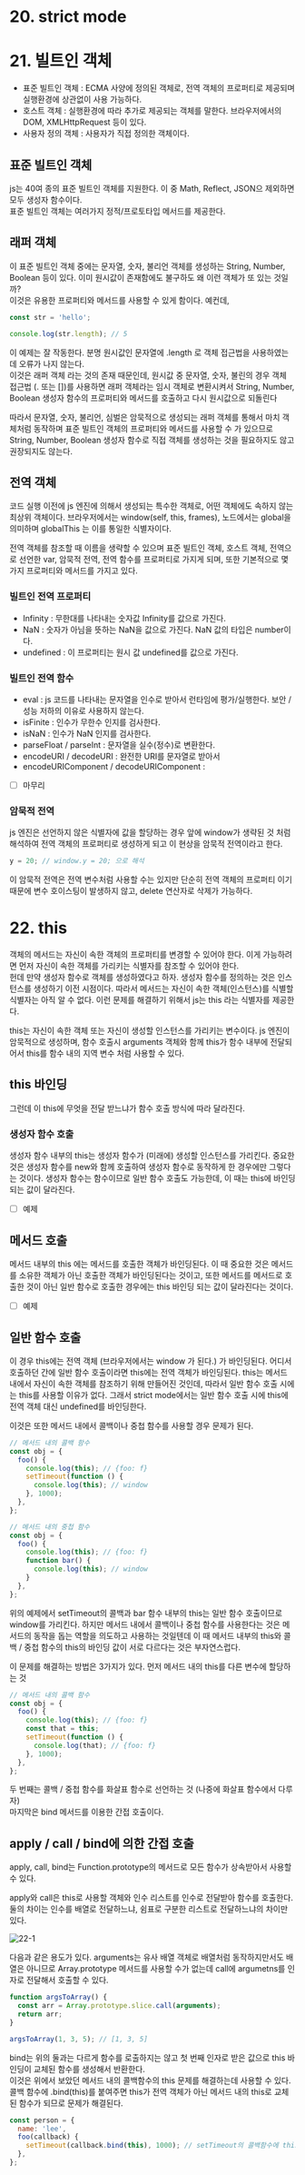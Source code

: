 # 20. strict mode

# 21. 빌트인 객체

- 표준 빌트인 객체 : ECMA 사양에 정의된 객체로, 전역 객체의 프로퍼티로 제공되며 실행환경에 상관없이 사용 가능하다.
- 호스트 객체 : 실행환경에 따라 추가로 제공되는 객체를 말한다. 브라우저에서의 DOM, XMLHttpRequest 등이 있다.
- 사용자 정의 객체 : 사용자가 직접 정의한 객체이다.

## 표준 빌트인 객체

js는 40여 종의 표준 빌트인 객체를 지원한다. 이 중 Math, Reflect, JSON으 제외하면 모두 생성자 함수이다.  
표준 빌트인 객체는 여러가지 정적/프로토타입 메서드를 제공한다.

## 래퍼 객체

이 표준 빌트인 객체 중에는 문자열, 숫자, 불리언 객체를 생성하는 String, Number, Boolean 등이 있다. 이미 원시값이 존재함에도 불구하도 왜 이런 객체가 또 있는 것일까?  
이것은 유용한 프로퍼티와 메서드를 사용할 수 있게 함이다. 예컨데,

```js
const str = 'hello';

console.log(str.length); // 5
```

이 예제는 잘 작동한다. 분명 원시값인 문자열에 .length 로 객체 접근법을 사용하였는데 오류가 나지 않는다.  
이것은 래퍼 객체 라는 것의 존재 때문인데, 원시값 중 문자열, 숫자, 불린의 경우 객체 접근법 (. 또는 [])를 사용하면 래퍼 객체라는 임시 객체로 변환시켜서 String, Number, Boolean 생성자 함수의 프로퍼티와 메서드를 호출하고 다시 원시값으로 되돌린다

따라서 문자열, 숫자, 불리언, 심벌은 암묵적으로 생성되는 래퍼 객체를 통해서 마치 객체처럼 동작하며 표준 빌트인 객체의 프로퍼티와 메서드를 사용할 수 가 있으므로 String, Number, Boolean 생성자 함수로 직접 객체를 생성하는 것을 필요하지도 않고 권장되지도 않는다.

## 전역 객체

코드 실행 이전에 js 엔진에 의해서 생성되는 특수한 객체로, 어떤 객체에도 속하지 않는 최상위 객체이다. 브라우저에서는 window(self, this, frames), 노드에서는 global을 의미하며 globalThis 는 이를 통일한 식별자이다.

전역 객체를 참조할 때 이름을 생략할 수 있으며 표준 빌트인 객체, 호스트 객체, 전역으로 선언한 var, 암묵적 전역, 전역 함수를 프로퍼티로 가지게 되며, 또한 기본적으로 몇 가지 프로퍼티와 메서드를 가지고 있다.

### 빌트인 전역 프로퍼티

- Infinity : 무한대를 나타내는 숫자값 Infinity를 값으로 가진다.
- NaN : 숫자가 아님을 뜻하는 NaN을 값으로 가진다. NaN 값의 타입은 number이다.
- undefined : 이 프로퍼티는 원시 값 undefined를 값으로 가진다.

### 빌트인 전역 함수

- eval : js 코드를 나타내는 문자열을 인수로 받아서 런타임에 평가/실행한다. 보안 / 성능 저하의 이유로 사용하지 않는다.
- isFinite : 인수가 무한수 인지를 검사한다.
- isNaN : 인수가 NaN 인지를 검사한다.
- parseFloat / parseInt : 문자열을 실수(정수)로 변환한다.
- encodeURI / decodeURI : 완전한 URI를 문자열로 받아서
- encodeURIComponent / decodeURIComponent :

- [ ] 마무리

### 암묵적 전역

js 엔진은 선언하지 않은 식별자에 값을 할당하는 경우 앞에 window가 생략된 것 처럼 해석하여 전역 객체의 프로퍼티로 생성하게 되고 이 현상을 암묵적 전역이라고 한다.

```js
y = 20; // window.y = 20; 으로 해석
```

이 암묵적 전역은 전역 변수처럼 사용할 수는 있지만 단순히 전역 객체의 프로퍼티 이기 때문에 변수 호이스팅이 발생하지 않고, delete 연산자로 삭제가 가능하다.

# 22. this

객체의 메서드는 자신이 속한 객체의 프로퍼티를 변경할 수 있어야 한다. 이게 가능하려면 먼저 자신이 속한 객체를 가리키는 식별자를 참조할 수 있어야 한다.  
헌데 만약 생성자 함수로 객체를 생성하였다고 하자. 생성자 함수를 정의하는 것은 인스턴스를 생성하기 이전 시점이다. 따라서 메서드는 자신이 속한 객체(인스턴스)를 식별할 식별자는 아직 알 수 없다. 이런 문제를 해결하기 위해서 js는 this 라는 식별자를 제공한다.

this는 자신이 속한 객체 또는 자신이 생성할 인스턴스를 가리키는 변수이다. js 엔진이 암묵적으로 생성하며, 함수 호출시 arguments 객체와 함께 this가 함수 내부에 전달되어서 this를 함수 내의 지역 변수 처럼 사용할 수 있다.

## this 바인딩

그런데 이 this에 무엇을 전달 받느냐가 함수 호출 방식에 따라 달라진다.

### 생성자 함수 호출

생성자 함수 내부의 this는 생성자 함수가 (미래에) 생성할 인스턴스를 가리킨다. 중요한 것은 생성자 함수를 new와 함께 호출하여 생성자 함수로 동작하게 한 경우에만 그렇다는 것이다. 생성자 함수는 함수이므로 일반 함수 호출도 가능한데, 이 때는 this에 바인딩 되는 값이 달라진다.

- [ ] 예제

## 메서드 호출

메서드 내부의 this 에는 메서드를 호출한 객체가 바인딩된다. 이 때 중요한 것은 메서드를 소유한 객체가 아닌 호출한 객체가 바인딩된다는 것이고, 또한 메서드를 메서드로 호출한 것이 아닌 일반 함수로 호출한 경우에는 this 바인딩 되는 값이 달라진다는 것이다.

- [ ] 예제

## 일반 함수 호출

이 경우 this에는 전역 객체 (브라우저에서는 window 가 된다.) 가 바인딩된다. 어디서 호출하던 간에 일반 함수 호출이라면 this에는 전역 객체가 바인딩된다. this는 메서드 내에서 자신이 속한 객체를 참조하기 위해 만들어진 것인데, 따라서 일반 함수 호출 시에는 this를 사용할 이유가 없다. 그래서 strict mode에서는 일반 함수 호출 시에 this에 전역 객체 대신 undefined를 바인딩한다.

이것은 또한 메서드 내에서 콜백이나 중첩 함수를 사용할 경우 문제가 된다.

```js
// 메서드 내의 콜백 함수
const obj = {
  foo() {
    console.log(this); // {foo: f}
    setTimeout(function () {
      console.log(this); // window
    }, 1000);
  },
};

// 메서드 내의 중첩 함수
const obj = {
  foo() {
    console.log(this); // {foo: f}
    function bar() {
      console.log(this); // window
    }
  },
};
```

위의 예제에서 setTimeout의 콜백과 bar 함수 내부의 this는 일반 함수 호출이므로 window를 가리킨다. 하지만 메서드 내에서 콜백이나 중첩 함수를 사용한다는 것은 메서드의 동작을 돕는 역할을 의도하고 사용하는 것일텐데 이 때 메서드 내부의 this와 콜백 / 중첩 함수의 this의 바인딩 값이 서로 다르다는 것은 부자연스럽다.

이 문제를 해결하는 방법은 3가지가 있다. 먼저 메서드 내의 this를 다른 변수에 할당하는 것

```js
// 메서드 내의 콜백 함수
const obj = {
  foo() {
    console.log(this); // {foo: f}
    const that = this;
    setTimeout(function () {
      console.log(that); // {foo: f}
    }, 1000);
  },
};
```

두 번째는 콜백 / 중첩 함수를 화살표 함수로 선언하는 것 (나중에 화살표 함수에서 다루자)  
마지막은 bind 메서드를 이용한 간접 호출이다.

## apply / call / bind에 의한 간접 호출

apply, call, bind는 Function.prototype의 메서드로 모든 함수가 상속받아서 사용할 수 있다.

apply와 call은 this로 사용할 객체와 인수 리스트를 인수로 전달받아 함수를 호출한다. 둘의 차이는 인수를 배열로 전달하느냐, 쉼표로 구분한 리스트로 전달하느냐의 차이만 있다.

![22-1](./img/22-1.png)

다음과 같은 용도가 있다. arguments는 유사 배열 객체로 배열처럼 동작하지만서도 배열은 아니므로 Array.prototype 메서드를 사용할 수가 없는데 call에 argumetns를 인자로 전달해서 호출할 수 있다.

```js
function argsToArray() {
  const arr = Array.prototype.slice.call(arguments);
  return arr;
}

argsToArray(1, 3, 5); // [1, 3, 5]
```

bind는 위의 둘과는 다르게 함수를 로출하지는 않고 첫 번째 인자로 받은 값으로 this 바인딩이 교체된 함수를 생성해서 반환한다.  
이것은 위에서 보았던 메서드 내의 콜백함수의 this 문제를 해결하는데 사용할 수 있다. 콜백 함수에 .bind(this)를 붙여주면 this가 전역 객체가 아닌 메서드 내의 this로 교체된 함수가 되므로 문제가 해결된다.

```js
const person = {
  name: 'lee',
  foo(callback) {
    setTimeout(callback.bind(this), 1000); // setTimeout의 콜백함수에 this가 교체된 함수가 들어가게 된다.
  },
};
```
